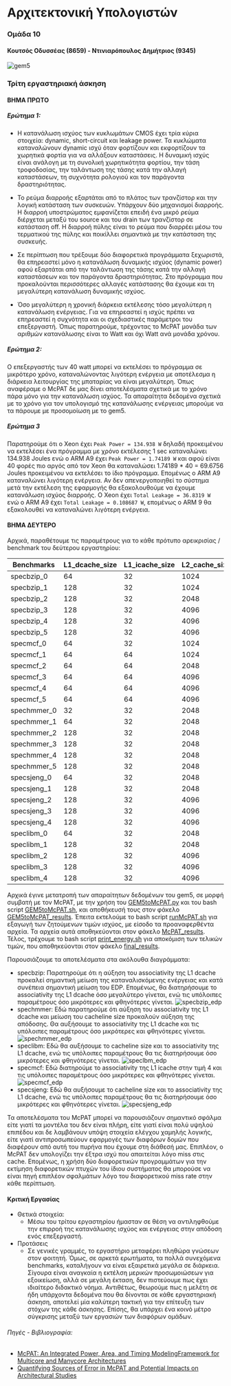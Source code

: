 # Αρχιτεκτονική Υπολογιστών   
### Ομάδα 10
#### Κουτσός Οδυσσέας (8659) - Ντινιαρόπουλος Δημήτριος (9345)
![gem5](https://www.gem5.org/assets/img/blog/gem5-linux.png)

### Τρίτη εργαστηριακή άσκηση
#### ΒΗΜΑ ΠΡΩΤΟ
##### Ερώτημα 1:
- Η κατανάλωση ισχύος των κυκλωμάτων CMOS έχει τρία κύρια στοιχεία: dynamic, short-circuit και leakage power. Τα κυκλώματα καταναλώνουν dynamic ισχύ όταν φορτίζουν και εκφορτίζουν τα χωρητικά φορτία για να αλλάξουν καταστάσεις. Η δυναμική ισχύς είναι ανάλογη με τη συνολική χωρητικότητα φορτίου, την τάση τροφοδοσίας, την ταλάντωση της τάσης κατά την αλλαγή καταστάσεων, τη συχνότητα ρολογιού και τον παράγοντα δραστηριότητας.

- Το ρεύμα διαρροής εξαρτάται από το πλάτος των τρανζίστορ και την λογική κατάσταση των συσκευών. Υπάρχουν δύο μηχανισμοί διαρροής. Η διαρροή υποστρώματος εμφανίζεται επειδή ένα μικρό ρεύμα διέρχεται μεταξύ του source και του drain των τρανζίστορ σε κατάσταση off. Η διαρροή πύλης είναι το ρεύμα που διαρρέει μέσω του τερματικού της πύλης και ποικίλλει σημαντικά με την κατάσταση της συσκευής.

- Σε περίπτωση που τρέξουμε δύο διαφορετικά προγράμματα ξεχωριστά, θα επηρεαστεί μόνο η κατανάλωση δυναμικής ισχύος (dynamic power) αφού εξαρτάται από την ταλάντωση της τάσης κατά την αλλαγή καταστάσεων και τον παράγοντα δραστηριότητας. Στο πρόγραμμα που προκαλούνται περισσότερες αλλαγές κατάστασης θα έχουμε και τη μεγαλύτερη κατανάλωση δυναμικής ισχύος.

- Όσο μεγαλύτερη η χρονική διάρκεια εκτέλεσης τόσο μεγαλύτερη η κατανάλωση ενέργειας. Για να επηρεαστεί η ισχύς πρέπει να επηρεαστεί η συχνότητα και οι σχεδιαστικές παράμετροι του επεξεργαστή. Όπως παρατηρούμε, τρέχοντας το McPAT μονάδα των αριθμών κατανάλωσης είναι το Watt και όχι Watt ανά μονάδα χρόνου.

##### Ερώτημα 2:
Ο επεξεργαστής των 40 watt μπορεί να εκτελέσει το πρόγραμμα σε μικρότερο χρόνο, καταναλώνοντας λιγότερη ενέργεια με αποτέλεσμα η διάρκεια λειτουργίας της μπαταρίας να είναι μεγαλύτερη. Όπως αναφέραμε ο McPAT δε μας δίνει αποτελέσματα σχετικά με το χρόνο πάρα μόνο για την κατανάλωση ισχύος. Τα απαραίτητα δεδομένα σχετικά με το χρόνο για τον υπολογισμό της κατανάλωσης ενέργειας μπορούμε να τα πάρουμε με προσομοίωση με το gem5.


##### Ερώτημα 3
Παρατηρούμε ότι ο Xeon έχει `Peak Power = 134.938 W` δηλαδή προκειμένου να εκτελέσει ένα πρόγραμμα με χρόνο εκτέλεσης 1 sec καταναλώνει 134.938 Joules ενώ ο ARM A9 έχει `Peak Power = 1.74189 W` και αφού είναι 40 φορές πιο αργός από τον Xeon θα καταναλώσει 1.74189 * 40 = 69.6756 Joules προκειμένου να εκτελέσει το ίδιο πρόγραμμα. Επομένως ο ARM A9 καταναλώνει λιγότερη ενέργεια. Αν δεν απενεργοποιηθεί το σύστημα μετά την εκτέλεση της εφαρμογής θα εξακολουθούμε να έχουμε κατανάλωση ισχύος διαρροής. Ο Xeon έχει `Total Leakage = 36.8319 W` ενώ ο ARM A9 έχει `Total Leakage = 0.108687 W`, επομένως ο ARM 9 θα εξακολουθεί να καταναλώνει λιγότερη ενέργεια.

#### ΒΗΜΑ ΔΕΥΤΕΡΟ
Αρχικά, παραθέτουμε τις παραμέτρους για το κάθε πρότυπο αρεικρισίας / benchmark του δεύτερου εργαστηρίου:

| Benchmarks   | L1\_dcache\_size | L1\_icache\_size | L2\_cache\_size | L1\_dcache\_assoc | L1\_icache\_assoc | L2\_cache\_assoc | cacheline\_size |
| ------------ | ---------------- | ---------------- | --------------- | ----------------- | ----------------- | ---------------- | --------------- |
| specbzip\_0  | 64               | 32               | 1024            | 2                 | 2                 | 4                | 64              |
| specbzip\_1  | 128              | 32               | 1024            | 2                 | 2                 | 4                | 64              |
| specbzip\_2  | 128              | 32               | 2048            | 2                 | 2                 | 4                | 64              |
| specbzip\_3  | 128              | 32               | 4096            | 2                 | 2                 | 4                | 64              |
| specbzip\_4  | 128              | 32               | 4096            | 4                 | 2                 | 4                | 64              |
| specbzip\_5  | 128              | 32               | 4096            | 8                 | 2                 | 4                | 64              |
| specmcf\_0   | 64               | 32               | 1024            | 2                 | 2                 | 8                | 64              |
| specmcf\_1   | 64               | 64               | 1024            | 2                 | 2                 | 8                | 64              |
| specmcf\_2   | 64               | 64               | 2048            | 2                 | 2                 | 8                | 64              |
| specmcf\_3   | 64               | 64               | 4096            | 2                 | 2                 | 8                | 64              |
| specmcf\_4   | 64               | 64               | 4096            | 2                 | 4                 | 8                | 64              |
| specmcf\_5   | 64               | 64               | 4096            | 2                 | 8                 | 8                | 64              |
| spechmmer\_0 | 32               | 32               | 2048            | 2                 | 2                 | 8                | 64              |
| spechmmer\_1 | 64               | 32               | 2048            | 2                 | 2                 | 8                | 64              |
| spechmmer\_2 | 128              | 32               | 2048            | 2                 | 2                 | 8                | 64              |
| spechmmer\_3 | 128              | 32               | 2048            | 4                 | 2                 | 8                | 64              |
| spechmmer\_4 | 128              | 32               | 2048            | 8                 | 2                 | 8                | 64              |
| spechmmer\_5 | 128              | 32               | 2048            | 8                 | 2                 | 8                | 32              |
| specsjeng\_0 | 64               | 32               | 2048            | 2                 | 2                 | 8                | 64              |
| specsjeng\_1 | 128              | 32               | 2048            | 2                 | 2                 | 8                | 64              |
| specsjeng\_2 | 128              | 32               | 4096            | 2                 | 2                 | 8                | 64              |
| specsjeng\_3 | 128              | 32               | 4096            | 4                 | 2                 | 8                | 64              |
| specsjeng\_4 | 128              | 32               | 4096            | 4                 | 2                 | 8                | 128             |
| speclibm\_0  | 64               | 32               | 2048            | 2                 | 2                 | 8                | 64              |
| speclibm\_1  | 128              | 32               | 2048            | 2                 | 2                 | 8                | 64              |
| speclibm\_2  | 128              | 32               | 4096            | 2                 | 2                 | 8                | 64              |
| speclibm\_3  | 128              | 32               | 4096            | 4                 | 2                 | 8                | 64              |
| speclibm\_4  | 128              | 32               | 4096            | 4                 | 2                 | 8                | 128             |

Αρχικά έγινε μετατροπή των απαραίτητων δεδομένων του gem5, σε μορφή συμβατή με τον McPAT, με την χρήση του [GEM5toMcPAT.py](https://github.com/SoreenDesu/computer-architecture-auth/blob/main/assignment3/GEM5toMcPAT.py) και του bash script [GEM5toMcPAT.sh](https://github.com/SoreenDesu/computer-architecture-auth/blob/main/assignment3/bash%20scripts/gem5toMcPAT.sh), και αποθήκευσή τους στον φάκελο [GEM5toMcPAT_results](https://github.com/SoreenDesu/computer-architecture-auth/tree/main/assignment3/gem5toMcPAT_results).
Έπειτα εκτελούμε το bash script [runMcPAT.sh](https://github.com/SoreenDesu/computer-architecture-auth/blob/main/assignment3/bash%20scripts/runMcPAT.sh) για εξαγωγή των ζητούμενων τιμών ισχύος, με είσοδο τα προαναφερθέντα αρχεία. Τα αρχεία αυτά αποθηκεύονται στον φάκελο [McPAT_results](https://github.com/SoreenDesu/computer-architecture-auth/tree/main/assignment3/McPAT_results).
Τέλος, τρέχουμε το bash script [print_energy.sh](https://github.com/SoreenDesu/computer-architecture-auth/blob/main/assignment3/bash%20scripts/print_energy.sh) για αποκόμιση των τελικών τιμών, που αποθηκεύονται στον φάκελο [final_results](https://github.com/SoreenDesu/computer-architecture-auth/tree/main/assignment3/final_results).

Παρουσιάζουμε τα αποτελέσματα στα ακόλουθα διαγράμματα:
- specbzip: Παρατηρούμε ότι η αύξηση του associativity της L1 dcache προκαλεί σημαντική μείωση της καταναλισκόμενης ενέργειας και κατά συνέπεια σημαντική μείωση του EDP. Επομένως, θα διατηρήσουμε το associativity της L1 dcache όσο μεγαλύτερο γίνεται, ενώ τις υπόλοιπες παραμέτρους όσο μικρότερες και φθηνότερες γίνεται.
![specbzip_edp](https://github.com/SoreenDesu/computer-architecture-auth/blob/main/assignment3/charts/specbzip_edp.png)
- spechmmer: Εδώ παρατηρούμε ότι αύξηση του associativity της L1 dcache και μείωση του cacheline size προκαλούν αύξηση της απόδοσης. Θα αυξήσουμε το associativity της L1 dcache και τις υπόλοιπες παραμέτρους όσο μικρότερες και φθηνότερες γίνεται.
![spechmmer_edp](https://github.com/SoreenDesu/computer-architecture-auth/blob/main/assignment3/charts/spechmmer_edp.png)
- speclibm: Εδώ θα αυξήσουμε το cacheline size και το associativity της L1 dcache, ενώ τις υπόλοιπες παραμέτρους θα τις διατηρήσουμε όσο μικρότερες και φθηνότερες γίνεται.
![speclbm_edp](https://github.com/SoreenDesu/computer-architecture-auth/blob/main/assignment3/charts/speclibm_edp.png)
- specmcf: Εδώ διατηρούμε το associativity της L1 icache στην τιμή 4 και τις υπόλοιπες παραμέτρους όσο μικρότερες και φθηνότερες γίνεται.
![specmcf_edp](https://github.com/SoreenDesu/computer-architecture-auth/blob/main/assignment3/charts/specmcf_edp.png)
- specsjeng: Εδώ θα αυξήσουμε το cacheline size και το associativity της L1 dcache, ενώ τις υπόλοιπες παραμέτρους θα τις διατηρήσουμε όσο μικρότερες και φθηνότερες γίνεται.
![specsjeng_edp](https://github.com/SoreenDesu/computer-architecture-auth/blob/main/assignment3/charts/specsjeng_edp.png)

Τα αποτελέσματα του McPAT μπορεί να παρουσιάζουν σημαντικό σφάλμα είτε γιατί τα μοντέλα του δεν είναι πλήρη, είτε γιατί είναι πολύ υψηλού επιπέδου και δε λαμβάνουν υπόψη στοιχεία ελέγχου χαμηλής λογικής, είτε γιατί αντιπροσωπεύουν εφαρμογές των διαφόρων δομών που διαφέρουν από αυτή του πυρήνα που έχουμε στη διάθεσή μας. Επιπλέον, ο McPAT δεν υπολογίζει την έξτρα ισχύ που απαιτείται λόγο miss στις cache. Επομένως, η χρήση  δύο  διαφορετικών  προγραμμάτων  για  την  εκτίμηση  διαφορετικών  πτυχών  του  ίδιου συστήματος θα μπορούσε να  είναι πηγή επιπλέον σφαλμάτων λόγο του διαφορετικού miss rate στην κάθε περίπτωση.

#### Κριτική Εργασίας
- Θετικά στοιχεία:
    - Μέσω του τρίτου εργαστηρίου ήμασταν σε θέση να αντιληφθούμε την επιρροή της κατανάλωσης ισχύος και ενέργειας στην απόδοση ενός επεξεργαστή.
- Προτάσεις 
    - Σε γενικές γραμμές, το εργαστήριο μεταφέρει πληθώρα γνώσεων στον φοιτητή. Όμως, σε αρκετά ερωτήματα, τα πολλά συνεχόμενα benchmarks, καταλήγουν να είναι εξαιρετικά μεγάλα σε διάρκεια. Σίγουρα είναι αναγκαία η εκτέλση μερικών προσωμοιώσεων για εξοικείωση, αλλά σε μεγάλη έκταση, δεν πιστεύουμε πως έχει ιδιαίτερο διδακτικό νόημα. Αντιθέτως, θεωρούμε πως η μελέτη σε ήδη υπάρχοντα δεδομένα που θα δίνονται σε κάθε εργαστηριακή άσκηση, αποτελεί μία καλύτερη τακτική για την επίτευξη των στόχων της κάθε άσκησης. Επίσης, θα υπάρχει ένα κοινό μέτρο σύγκρισης μεταξύ των εργασιών των διαφόρων ομάδων.

###### Πηγές - Βιβλιογραφία: 
- [McPAT: An Integrated Power, Area, and Timing ModelingFramework for Multicore and Manycore Architectures](https://www.hpl.hp.com/research/mcpat/micro09.pdf)
- [Quantifying Sources of Error in McPAT and Potential Impacts on Architectural Studies](https://www.samxi.org/papers/xi_hpca2015.pdf)
